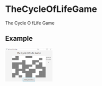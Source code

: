 # TheCycleOfLifeGame
The Cycle O fLife Game
## Example
<img src="gameScreenShot.png"  width="30%" height="30%"/>

